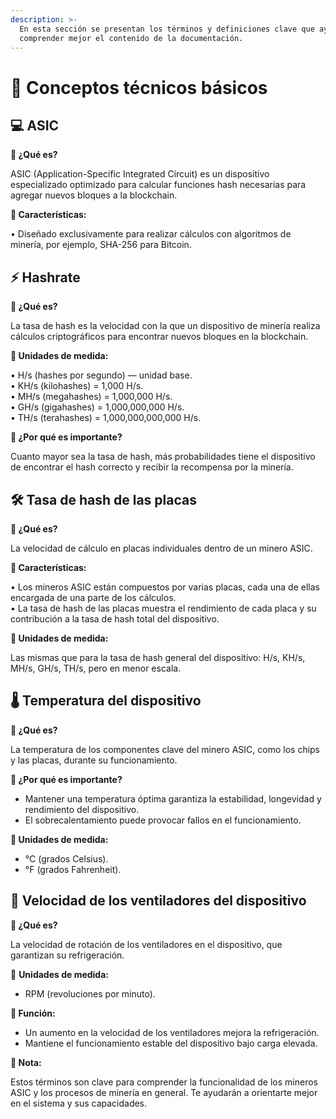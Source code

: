 ```yaml
---
description: >-
  En esta sección se presentan los términos y definiciones clave que ayudarán a
  comprender mejor el contenido de la documentación.
---
```


# 📘 Conceptos técnicos básicos

## 💻 ASIC

**🔹 ¿Qué es?**  

ASIC (Application-Specific Integrated Circuit) es un dispositivo especializado optimizado para calcular funciones hash necesarias para agregar nuevos bloques a la blockchain.  

**🔹 Características:**  

• Diseñado exclusivamente para realizar cálculos con algoritmos de minería, por ejemplo, SHA-256 para Bitcoin.  

## ⚡ Hashrate 

**🔹 ¿Qué es?**  

La tasa de hash es la velocidad con la que un dispositivo de minería realiza cálculos criptográficos para encontrar nuevos bloques en la blockchain.  

**🔹 Unidades de medida:**  

• H/s (hashes por segundo) — unidad base.  
• KH/s (kilohashes) = 1,000 H/s.  
• MH/s (megahashes) = 1,000,000 H/s.  
• GH/s (gigahashes) = 1,000,000,000 H/s.  
• TH/s (terahashes) = 1,000,000,000,000 H/s.  

**🔹 ¿Por qué es importante?**  

Cuanto mayor sea la tasa de hash, más probabilidades tiene el dispositivo de encontrar el hash correcto y recibir la recompensa por la minería.  

## 🛠️ Tasa de hash de las placas  

**🔹 ¿Qué es?**  

La velocidad de cálculo en placas individuales dentro de un minero ASIC.  

**🔹 Características:**  

• Los mineros ASIC están compuestos por varias placas, cada una de ellas encargada de una parte de los cálculos.  
• La tasa de hash de las placas muestra el rendimiento de cada placa y su contribución a la tasa de hash total del dispositivo.  

**🔹 Unidades de medida:**  

Las mismas que para la tasa de hash general del dispositivo: H/s, KH/s, MH/s, GH/s, TH/s, pero en menor escala.  

## 🌡️ Temperatura del dispositivo  

**🔹 ¿Qué es?**  

La temperatura de los componentes clave del minero ASIC, como los chips y las placas, durante su funcionamiento.  

**🔹 ¿Por qué es importante?**  

* Mantener una temperatura óptima garantiza la estabilidad, longevidad y rendimiento del dispositivo.  
* El sobrecalentamiento puede provocar fallos en el funcionamiento.  

**🔹 Unidades de medida:**  

* °C (grados Celsius).  
* °F (grados Fahrenheit).  

## 🔄 Velocidad de los ventiladores del dispositivo  

**🔹 ¿Qué es?**  

La velocidad de rotación de los ventiladores en el dispositivo, que garantizan su refrigeración.  

🔹 **Unidades de medida:**  

* RPM (revoluciones por minuto).  

**🔹 Función:**  

* Un aumento en la velocidad de los ventiladores mejora la refrigeración.  
* Mantiene el funcionamiento estable del dispositivo bajo carga elevada.  

**🎯 Nota:**  

Estos términos son clave para comprender la funcionalidad de los mineros ASIC y los procesos de minería en general. Te ayudarán a orientarte mejor en el sistema y sus capacidades.  
